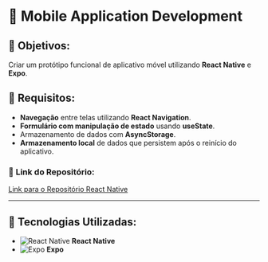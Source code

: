 # 📱 **Mobile Application Development**

## 🔶 **Objetivos:**
Criar um protótipo funcional de aplicativo móvel utilizando **React Native** e **Expo**.

## 🔧 **Requisitos:**
- **Navegação** entre telas utilizando **React Navigation**.
- **Formulário com manipulação de estado** usando **useState**.
- Armazenamento de dados com **AsyncStorage**.
- **Armazenamento local** de dados que persistem após o reinício do aplicativo.

### 📂 **Link do Repositório:**  
[Link para o Repositório React Native](https://reactnative.dev/)

---

## 🎨 **Tecnologias Utilizadas:**
- ![React Native](https://upload.wikimedia.org/wikipedia/commons/a/a7/React-icon.svg) **React Native**
- ![Expo](https://upload.wikimedia.org/wikipedia/commons/0/02/Expo_logo.svg) **Expo**
